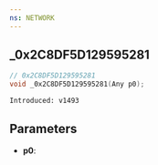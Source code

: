 ```yaml
---
ns: NETWORK
---
```

## _0x2C8DF5D129595281

```c
// 0x2C8DF5D129595281
void _0x2C8DF5D129595281(Any p0);
```

```
Introduced: v1493
```

## Parameters
* **p0**:

